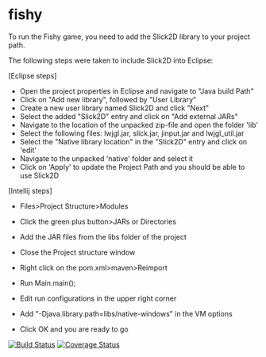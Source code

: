 # fishy
To run the Fishy game, you need to add the Slick2D library to your project path.

The following steps were taken to include Slick2D into Eclipse:

[Eclipse steps]
- Open the project properties in Eclipse and navigate to "Java build Path"
- Click on "Add new library", followed by "User Library"
- Create a new user library named Slick2D and click "Next"
- Select the added "Slick2D" entry and click on "Add external JARs"
- Navigate to the location of the unpacked zip-file and open the folder 'lib'
- Select the following files: lwjgl.jar, slick.jar, jinput.jar and lwjgl_util.jar
- Select the "Native library location" in the "Slick2D" entry and click on 'edit'
- Navigate to the unpacked 'native' folder and select it
- Click on 'Apply' to update the Project Path and you should be able to use Slick2D

[Intellij steps]
- Files>Project Structure>Modules
- Click the green plus button>JARs or Directories
- Add the JAR files from the libs folder of the project
- Close the Project structure window
- Right click on the pom.xml>maven>Reimport

- Run Main.main();
- Edit run configurations in the upper right corner
- Add "-Djava.library.path=libs/native-windows" in the VM options
- Click OK and you are ready to go

[![Build Status](https://travis-ci.org/martijn9612/fishy.svg?branch=development)](https://travis-ci.org/martijn9612/fishy)
[![Coverage Status](https://coveralls.io/repos/martijn9612/fishy/badge.svg?branch=development&service=github)](https://coveralls.io/github/martijn9612/fishy?branch=development)
